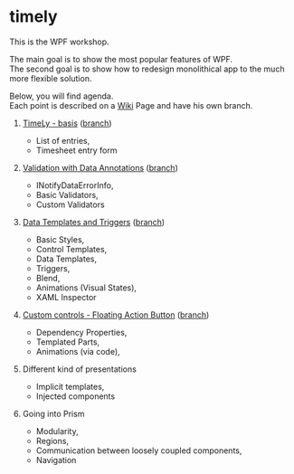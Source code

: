 # timely
This is the WPF workshop.

The main goal is to show the most popular features of WPF. <br />
The second goal is to show how to redesign monolithical app to the much more flexible solution.

Below, you will find agenda. <br />
Each point is described on a [Wiki](https://github.com/SeRgI1982/timelyWorkshop/wiki) Page and have his own branch. 

1. [TimeLy - basis](https://github.com/SeRgI1982/timelyWorkshop/wiki/Task01)  ([branch](https://github.com/SeRgI1982/timelyWorkshop/tree/Task01))
    - List of entries,
    - Timesheet entry form

2. [Validation with Data Annotations](https://github.com/SeRgI1982/timelyWorkshop/wiki/Task02) ([branch](https://github.com/SeRgI1982/timelyWorkshop/tree/Task02))
    - INotifyDataErrorInfo,
    - Basic Validators,
    - Custom Validators

3. [Data Templates and Triggers](https://github.com/SeRgI1982/timelyWorkshop/wiki/Task03) ([branch](https://github.com/SeRgI1982/timelyWorkshop/tree/Task03))
    - Basic Styles,
    - Control Templates,
    - Data Templates,
    - Triggers,
    - Blend,
    - Animations (Visual States),
    - XAML Inspector

4. [Custom controls - Floating Action Button](https://github.com/SeRgI1982/timelyWorkshop/wiki/Task04) ([branch](https://github.com/SeRgI1982/timelyWorkshop/tree/Task04))
   - Dependency Properties,
   - Templated Parts,
   - Animations (via code),

5. Different kind of presentations
   - Implicit templates,
   - Injected components

6. Going into Prism
   - Modularity,
   - Regions,
   - Communication between loosely coupled components,
   - Navigation
